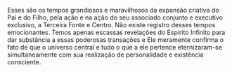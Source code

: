 ﻿Esses são os tempos grandiosos e maravilhosos da expansão criativa do Pai e do Filho, pela ação e na ação do seu associado conjunto e executivo exclusivo, a Terceira Fonte e Centro. Não existe registro desses tempos emocionantes. Temos apenas escassas revelações do Espírito Infinito para dar substância a essas poderosas transações e Ele meramente confirma o fato de que o universo central e tudo o que a ele pertence eternizaram-se simultaneamente com sua realização de personalidade e existência consciente.